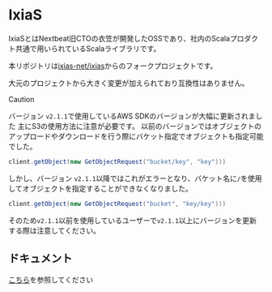 # IxiaS

IxiaSとはNextbeat旧CTOの衣笠が開発したOSSであり、社内のScalaプロダクト共通で用いられているScalaライブラリです。

本リポジトリは[ixias-net/ixias](https://github.com/ixias-net/ixias)からのフォークプロジェクトです。

大元のプロジェクトから大きく変更が加えられており互換性はありません。

> [!CAUTION]
> バージョン `v2.1.1`で使用しているAWS SDKのバージョンが大幅に更新されました
> 主にS3の使用方法に注意が必要です。
> 以前のバージョンではオブジェクトのアップロードやダウンロードを行う際にバケット指定でオブジェクトも指定可能でした。
> ```scala
> client.getObject(new GetObjectRequest("bucket/key", "key")))
> ```
> しかし、バージョン `v2.1.1`以降ではこれがエラーとなり、バケット名に`/`を使用してオブジェクトを指定することができなくなりました。
> ```scala
> client.getObject(new GetObjectRequest("bucket", "key/key")))
> ```
> そのため`v2.1.1`以前を使用しているユーザーで`v2.1.1`以上にバージョンを更新する際は注意してください。

## ドキュメント

[こちら](https://nextbeat-dev.github.io/ixias/index.html)を参照してください
